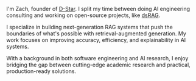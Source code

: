 I'm Zach, founder of [D-Star](https://d-star.ai). I split my time between doing AI engineering consulting and working on open-source projects, like [dsRAG](https://github.com/D-Star-AI/dsRAG).

I specialize in building next-generation RAG systems that push the boundaries of what's possible with retrieval-augmented generation. My work focuses on improving accuracy, efficiency, and explainability in AI systems.

With a background in both software engineering and AI research, I enjoy bridging the gap between cutting-edge academic research and practical, production-ready solutions.
